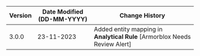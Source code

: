 | **Version** | **Date Modified (DD-MM-YYYY)** | **Change History**                          |
|-------------|--------------------------------|---------------------------------------------|
| 3.0.0       |     23-11-2023                 | Added entity mapping in **Analytical Rule** [Armorblox Needs Review Alert] |